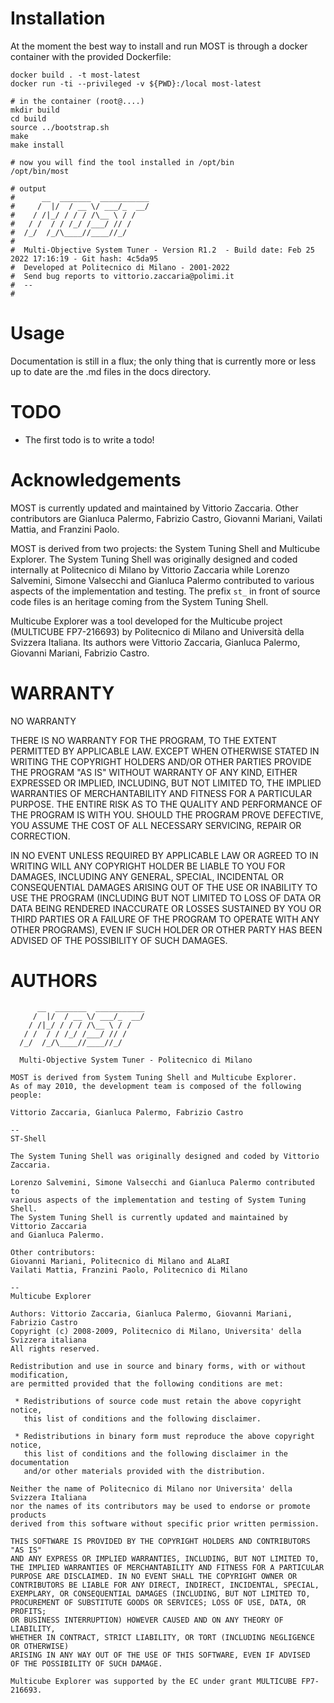 # Installation

At the moment the best way to install and run MOST is through a docker container
with the provided Dockerfile:

```shell
docker build . -t most-latest
docker run -ti --privileged -v ${PWD}:/local most-latest

# in the container (root@....)
mkdir build
cd build
source ../bootstrap.sh
make
make install

# now you will find the tool installed in /opt/bin
/opt/bin/most

# output
#      __  _______  ___________
#     /  |/  / __ \/ ___/_  __/
#    / /|_/ / / / /\__ \ / /
#   / /  / / /_/ /___/ // /
#  /_/  /_/\____//____//_/
#
#  Multi-Objective System Tuner - Version R1.2  - Build date: Feb 25 2022 17:16:19 - Git hash: 4c5da95
#  Developed at Politecnico di Milano - 2001-2022
#  Send bug reports to vittorio.zaccaria@polimi.it
#  --
#
```

# Usage

Documentation is still in a flux; the only thing that is currently more or less
up to date are the .md files in the docs directory.

# TODO

- The first todo is to write a todo!

# Acknowledgements

MOST is currently updated and maintained by Vittorio Zaccaria. Other
contributors are Gianluca Palermo, Fabrizio Castro, Giovanni Mariani, Vailati
Mattia, and Franzini Paolo.

MOST is derived from two projects: the System Tuning Shell and Multicube
Explorer. The System Tuning Shell was originally designed and coded internally
at Politecnico di Milano by Vittorio Zaccaria while Lorenzo Salvemini, Simone
Valsecchi and Gianluca Palermo contributed to various aspects of the
implementation and testing. The prefix `st_` in front of source code files is an
heritage coming from the System Tuning Shell.

Multicube Explorer was a tool developed for the Multicube project (MULTICUBE
FP7-216693) by Politecnico di Milano and Università della Svizzera Italiana. Its
authors were Vittorio Zaccaria, Gianluca Palermo, Giovanni Mariani, Fabrizio
Castro.

# WARRANTY

NO WARRANTY

THERE IS NO WARRANTY FOR THE PROGRAM, TO THE EXTENT PERMITTED BY APPLICABLE LAW.
EXCEPT WHEN OTHERWISE STATED IN WRITING THE COPYRIGHT HOLDERS AND/OR OTHER
PARTIES PROVIDE THE PROGRAM "AS IS" WITHOUT WARRANTY OF ANY KIND, EITHER
EXPRESSED OR IMPLIED, INCLUDING, BUT NOT LIMITED TO, THE IMPLIED WARRANTIES OF
MERCHANTABILITY AND FITNESS FOR A PARTICULAR PURPOSE. THE ENTIRE RISK AS TO THE
QUALITY AND PERFORMANCE OF THE PROGRAM IS WITH YOU. SHOULD THE PROGRAM PROVE
DEFECTIVE, YOU ASSUME THE COST OF ALL NECESSARY SERVICING, REPAIR OR CORRECTION.

IN NO EVENT UNLESS REQUIRED BY APPLICABLE LAW OR AGREED TO IN WRITING WILL ANY
COPYRIGHT HOLDER BE LIABLE TO YOU FOR DAMAGES, INCLUDING ANY GENERAL, SPECIAL,
INCIDENTAL OR CONSEQUENTIAL DAMAGES ARISING OUT OF THE USE OR INABILITY TO USE
THE PROGRAM (INCLUDING BUT NOT LIMITED TO LOSS OF DATA OR DATA BEING RENDERED
INACCURATE OR LOSSES SUSTAINED BY YOU OR THIRD PARTIES OR A FAILURE OF THE
PROGRAM TO OPERATE WITH ANY OTHER PROGRAMS), EVEN IF SUCH HOLDER OR OTHER PARTY
HAS BEEN ADVISED OF THE POSSIBILITY OF SUCH DAMAGES.

# AUTHORS

```
      __  _______  ___________
     /  |/  / __ \/ ___/_  __/
    / /|_/ / / / /\__ \ / /
   / /  / / /_/ /___/ // /
  /_/  /_/\____//____//_/

  Multi-Objective System Tuner - Politecnico di Milano

MOST is derived from System Tuning Shell and Multicube Explorer.
As of may 2010, the development team is composed of the following people:

Vittorio Zaccaria, Gianluca Palermo, Fabrizio Castro

--
ST-Shell

The System Tuning Shell was originally designed and coded by Vittorio Zaccaria.

Lorenzo Salvemini, Simone Valsecchi and Gianluca Palermo contributed to
various aspects of the implementation and testing of System Tuning Shell.
The System Tuning Shell is currently updated and maintained by Vittorio Zaccaria
and Gianluca Palermo.

Other contributors:
Giovanni Mariani, Politecnico di Milano and ALaRI
Vailati Mattia, Franzini Paolo, Politecnico di Milano

--
Multicube Explorer

Authors: Vittorio Zaccaria, Gianluca Palermo, Giovanni Mariani, Fabrizio Castro
Copyright (c) 2008-2009, Politecnico di Milano, Universita' della Svizzera italiana
All rights reserved.

Redistribution and use in source and binary forms, with or without modification,
are permitted provided that the following conditions are met:

 * Redistributions of source code must retain the above copyright notice,
   this list of conditions and the following disclaimer.

 * Redistributions in binary form must reproduce the above copyright notice,
   this list of conditions and the following disclaimer in the documentation
   and/or other materials provided with the distribution.

Neither the name of Politecnico di Milano nor Universita' della Svizzera Italiana
nor the names of its contributors may be used to endorse or promote products
derived from this software without specific prior written permission.

THIS SOFTWARE IS PROVIDED BY THE COPYRIGHT HOLDERS AND CONTRIBUTORS "AS IS"
AND ANY EXPRESS OR IMPLIED WARRANTIES, INCLUDING, BUT NOT LIMITED TO,
THE IMPLIED WARRANTIES OF MERCHANTABILITY AND FITNESS FOR A PARTICULAR
PURPOSE ARE DISCLAIMED. IN NO EVENT SHALL THE COPYRIGHT OWNER OR
CONTRIBUTORS BE LIABLE FOR ANY DIRECT, INDIRECT, INCIDENTAL, SPECIAL,
EXEMPLARY, OR CONSEQUENTIAL DAMAGES (INCLUDING, BUT NOT LIMITED TO,
PROCUREMENT OF SUBSTITUTE GOODS OR SERVICES; LOSS OF USE, DATA, OR PROFITS;
OR BUSINESS INTERRUPTION) HOWEVER CAUSED AND ON ANY THEORY OF LIABILITY,
WHETHER IN CONTRACT, STRICT LIABILITY, OR TORT (INCLUDING NEGLIGENCE OR OTHERWISE)
ARISING IN ANY WAY OUT OF THE USE OF THIS SOFTWARE, EVEN IF ADVISED
OF THE POSSIBILITY OF SUCH DAMAGE.

Multicube Explorer was supported by the EC under grant MULTICUBE FP7-216693.
```
